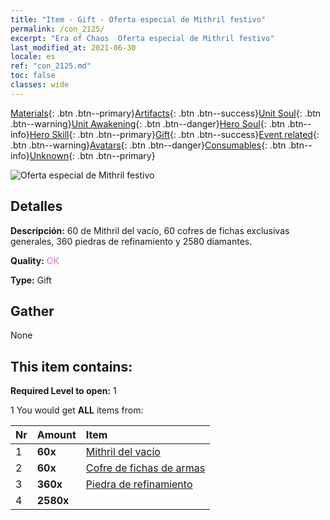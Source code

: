 ```yaml
---
title: "Item - Gift - Oferta especial de Mithril festivo"
permalink: /con_2125/
excerpt: "Era of Chaos  Oferta especial de Mithril festivo"
last_modified_at: 2021-06-30
locale: es
ref: "con_2125.md"
toc: false
classes: wide
---
```

 [Materials](/ItemsES/){: .btn .btn--primary}[Artifacts](/ItemsES/Artifacts/){: .btn .btn--success}[Unit Soul](/ItemsES/UnitSoul/){: .btn .btn--warning}[Unit Awakening](/ItemsES/UnitAwakening/){: .btn .btn--danger}[Hero Soul](/ItemsES/HeroSoul/){: .btn .btn--info}[Hero Skill](/ItemsES/HeroSkill/){: .btn .btn--primary}[Gift](/ItemsES/Gift/){: .btn .btn--success}[Event related](/ItemsES/Events/){: .btn .btn--warning}[Avatars](/ItemsES/Avatars/){: .btn .btn--danger}[Consumables](/ItemsES/Consumables/){: .btn .btn--info}[Unknown](/ItemsES/Unknown/){: .btn .btn--primary}

 ![Oferta especial de Mithril festivo](/images/t/i_907592.png)

## Detalles
 **Descripción:** 60 de Mithril del vacío, 60 cofres de fichas exclusivas generales, 360 piedras de refinamiento y 2580 diamantes.

 **Quality:** <span style="color: #DA70D6">OK</span>

 **Type:** Gift

## Gather

  None

## This item contains:

 **Required Level to open:** 1

 1 You would get **ALL** items  from:

  | Nr | Amount |     Item    |
  |:---|:-------|:------------|
  | 1 |  **60x** | [Mithril del vacío](/ItemsES/con_817/) |  | 
  | 2 |  **60x** | [Cofre de fichas de armas](/ItemsES/con_1367/) |  | 
  | 3 |  **360x** | [Piedra de refinamiento](/ItemsES/con_814/) |  | 
  | 4 |  **2580x** | <i class="fas fa-gem"/> |  | 
